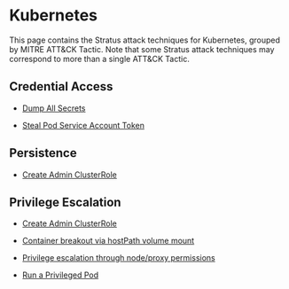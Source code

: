# Kubernetes

This page contains the Stratus attack techniques for Kubernetes, grouped by MITRE ATT&CK Tactic.
Note that some Stratus attack techniques may correspond to more than a single ATT&CK Tactic.


## Credential Access

- [Dump All Secrets](./k8s.credential-access.dump-secrets.md)

- [Steal Pod Service Account Token](./k8s.credential-access.steal-serviceaccount-token.md)


## Persistence

- [Create Admin ClusterRole](./k8s.persistence.create-admin-clusterrole.md)


## Privilege Escalation

- [Create Admin ClusterRole](./k8s.persistence.create-admin-clusterrole.md)

- [Container breakout via hostPath volume mount](./k8s.privilege-escalation.hostpath-volume.md)

- [Privilege escalation through node/proxy permissions](./k8s.privilege-escalation.nodes-proxy.md)

- [Run a Privileged Pod](./k8s.privilege-escalation.privileged-pod.md)

